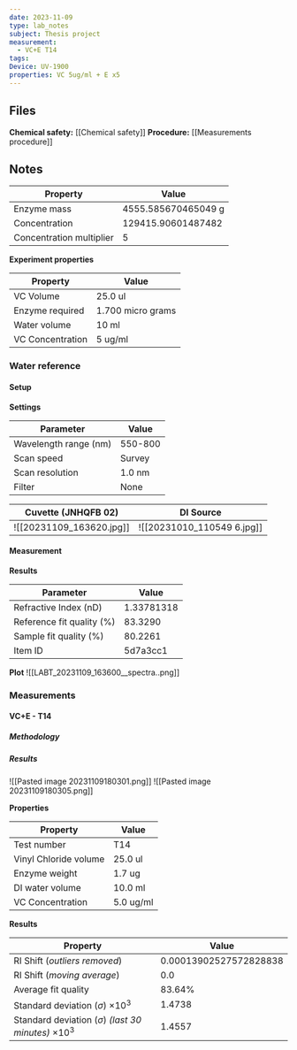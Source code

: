 ```yaml
---
date: 2023-11-09
type: lab_notes
subject: Thesis project
measurement:
  - VC+E T14
tags: 
Device: UV-1900
properties: VC 5ug/ml + E x5
---
```

## Files
**Chemical safety:** [[Chemical safety]]
**Procedure:** [[Measurements procedure]]

## Notes


| Property | Value |
| -------- | ----- |
|Enzyme mass|4555.585670465049 g|
|Concentration|129415.90601487482|
|Concentration multiplier|5|

**Experiment properties**

| Property | Value |
| -------- | ----- |
| VC Volume | 25.0 ul |
| Enzyme required | 1.700 micro grams |
|Water volume |10 ml |
| VC Concentration|5 ug/ml|




### Water reference

#### Setup
**Settings**

| Parameter             | Value   |
| --------------------- | ------- |
| Wavelength range (nm) | 550-800 |
| Scan speed            | Survey |
| Scan resolution       | 1.0 nm  |
| Filter                | None        |

| Cuvette (JNHQFB 02) | DI Source |
| ------- | --------- |
|  ![[20231109_163620.jpg]]  |     ![[20231010_110549 6.jpg]]     |

#### Measurement

**Results**

| Parameter                 | Value      |
| ------------------------- | ---------- |
| Refractive Index (nD)     | 1.33781318 |
| Reference fit quality (%) | 83.3290    |
| Sample fit quality (%)    | 80.2261    |
| Item ID                   | 5d7a3cc1   |


**Plot**
![[LABT_20231109_163600__spectra..png]]
### Measurements

#### VC+E - T14
##### Methodology


##### Results

![[Pasted image 20231109180301.png]]
![[Pasted image 20231109180305.png]]


**Properties**

| Property | Value |
| ---------- | ----- |
| Test number |T14 |
| Vinyl Chloride volume | 25.0 ul |
| Enzyme weight | 1.7 ug |
| DI water volume | 10.0 ml |
| VC Concentration | 5.0 ug/ml |

**Results**

| Property | Value |
| -------- | ----- |
| RI Shift (*outliers removed*)|0.00013902527572828838|
| RI Shift (*moving average*) |0.0|
| Average fit quality | 83.64% |
| Standard deviation ($\sigma$) $\times 10^3$ | 1.4738 |
| Standard deviation ($\sigma$) *(last 30 minutes)* $\times 10^3$ | 1.4557 |

